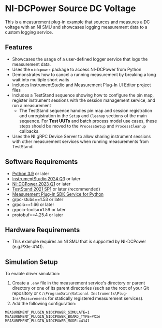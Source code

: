 # NI-DCPower Source DC Voltage

This is a measurement plug-in example that sources and measures a DC voltage with an NI SMU and
showcases logging measurement data to a custom logging service.

## Features

- Showcases the usage of a user-defined logger service that logs the measurement data.
- Uses the `nidcpower` package to access NI-DCPower from Python
- Demonstrates how to cancel a running measurement by breaking a long wait into multiple short waits
- Includes InstrumentStudio and Measurement Plug-In UI Editor project files
- Includes a TestStand sequence showing how to configure the pin map, register instrument sessions
  with the session management service, and run a measurement
  - The TestStand sequence handles pin map and session registration and unregistration in the
    `Setup` and `Cleanup` sections of the main sequence. For **Test UUTs** and batch process model
    use cases, these steps should be moved to the `ProcessSetup` and `ProcessCleanup` callbacks.
- Uses the NI gRPC Device Server to allow sharing instrument sessions with other measurement
  services when running measurements from TestStand.

## Software Requirements

- [Python 3.9](https://www.python.org/downloads/release/python-390/) or later
- [InstrumentStudio 2024
  Q3](https://www.ni.com/en/support/downloads/software-products/download.instrumentstudio.html#544066)
  or later
- [NI-DCPower 2023
  Q1](https://www.ni.com/en/support/downloads/drivers/download.ni-dcpower.html#477835) or later
- [TestStand 2021
  SP1](https://www.ni.com/en/support/downloads/software-products/download.teststand.html#445937) or
  later (recommended)
- [Measurement Plug-In SDK Service for
  Python](https://pypi.org/project/ni_measurement_plugin_sdk_service/)
- grpc-stubs==1.53 or later
- grpcio==1.66 or later
- grpcio-tools==1.59 or later
- protobuf==4.25.4 or later

## Hardware Requirements

- This example requires an NI SMU that is supported by NI-DCPower (e.g.PXIe-4141).

## Simulation Setup

To enable driver simulation:

1. Create a `.env` file in the measurement service's directory or parent directory or one of its
   parent directories (such as the root of your Git repository or `C:\ProgramData\National
   Instruments\Plug-Ins\Measurements` for statically registered measurement services).
2. Add the following configuration:

```env
MEASUREMENT_PLUGIN_NIDCPOWER_SIMULATE=1
MEASUREMENT_PLUGIN_NIDCPOWER_BOARD_TYPE=PXIe
MEASUREMENT_PLUGIN_NIDCPOWER_MODEL=4141
```

